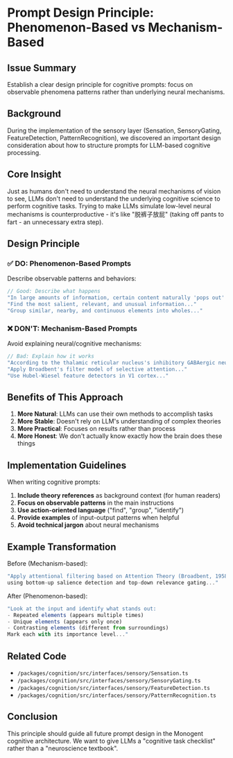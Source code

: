 # Prompt Design Principle: Phenomenon-Based vs Mechanism-Based

## Issue Summary
Establish a clear design principle for cognitive prompts: focus on observable phenomena patterns rather than underlying neural mechanisms.

## Background
During the implementation of the sensory layer (Sensation, SensoryGating, FeatureDetection, PatternRecognition), we discovered an important design consideration about how to structure prompts for LLM-based cognitive processing.

## Core Insight
Just as humans don't need to understand the neural mechanisms of vision to see, LLMs don't need to understand the underlying cognitive science to perform cognitive tasks. Trying to make LLMs simulate low-level neural mechanisms is counterproductive - it's like "脱裤子放屁" (taking off pants to fart - an unnecessary extra step).

## Design Principle

### ✅ DO: Phenomenon-Based Prompts
Describe observable patterns and behaviors:
```typescript
// Good: Describe what happens
"In large amounts of information, certain content naturally 'pops out' and attracts attention..."
"Find the most salient, relevant, and unusual information..."
"Group similar, nearby, and continuous elements into wholes..."
```

### ❌ DON'T: Mechanism-Based Prompts
Avoid explaining neural/cognitive mechanisms:
```typescript
// Bad: Explain how it works
"According to the thalamic reticular nucleus's inhibitory GABAergic neurons..."
"Apply Broadbent's filter model of selective attention..."
"Use Hubel-Wiesel feature detectors in V1 cortex..."
```

## Benefits of This Approach

1. **More Natural**: LLMs can use their own methods to accomplish tasks
2. **More Stable**: Doesn't rely on LLM's understanding of complex theories
3. **More Practical**: Focuses on results rather than process
4. **More Honest**: We don't actually know exactly how the brain does these things

## Implementation Guidelines

When writing cognitive prompts:

1. **Include theory references** as background context (for human readers)
2. **Focus on observable patterns** in the main instructions
3. **Use action-oriented language** ("find", "group", "identify")
4. **Provide examples** of input-output patterns when helpful
5. **Avoid technical jargon** about neural mechanisms

## Example Transformation

Before (Mechanism-based):
```typescript
"Apply attentional filtering based on Attention Theory (Broadbent, 1958)
using bottom-up salience detection and top-down relevance gating..."
```

After (Phenomenon-based):
```typescript
"Look at the input and identify what stands out:
- Repeated elements (appears multiple times)
- Unique elements (appears only once)
- Contrasting elements (different from surroundings)
Mark each with its importance level..."
```

## Related Code
- `/packages/cognition/src/interfaces/sensory/Sensation.ts`
- `/packages/cognition/src/interfaces/sensory/SensoryGating.ts`
- `/packages/cognition/src/interfaces/sensory/FeatureDetection.ts`
- `/packages/cognition/src/interfaces/sensory/PatternRecognition.ts`

## Conclusion
This principle should guide all future prompt design in the Monogent cognitive architecture. We want to give LLMs a "cognitive task checklist" rather than a "neuroscience textbook".
